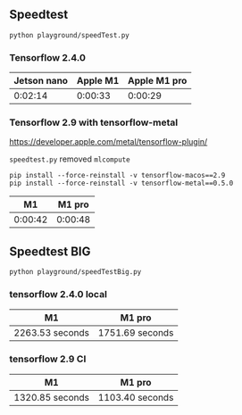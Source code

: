##  Speedtest

`python playground/speedTest.py`

### Tensorflow 2.4.0

|  Jetson nano   | Apple M1 | Apple M1 pro |
|-----|----------|--------------|
|   0:02:14  | 0:00:33  | 0:00:29      |

### Tensorflow 2.9 with tensorflow-metal

https://developer.apple.com/metal/tensorflow-plugin/

`speedtest.py` removed `mlcompute`
```
pip install --force-reinstall -v tensorflow-macos==2.9
pip install --force-reinstall -v tensorflow-metal==0.5.0
```

| M1  |    M1 pro   |
|-----|-----|
| 0:00:42 |   0:00:48  |

##  Speedtest BIG

`python playground/speedTestBig.py`

### tensorflow 2.4.0 local

| M1              |    M1 pro   |
|-----------------|-----|
| 2263.53 seconds |   1751.69 seconds  |

### tensorflow 2.9 CI

| M1  |    M1 pro   |
|-----|-----|
| 1320.85 seconds |   1103.40 seconds |